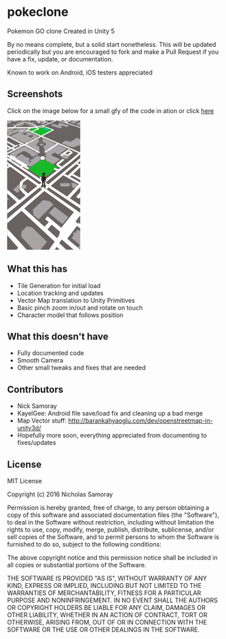 # pokeclone
Pokemon GO clone Created in Unity 5

By no means complete, but a solid start nonetheless. 
This will be updated periodically but you are encouraged to fork and make a Pull Request if you have a fix, update, or documentation.

Known to work on Android, iOS testers appreciated

## Screenshots

Click on the image below for a small gfy of the code in ation or click [here](https://gfycat.com/ImpressiveDeepElephant)

<a href="https://gfycat.com/ImpressiveDeepElephant"><img src="/samplepic.PNG" height="300px" ></a>


## What this has

- Tile Generation for initial load
- Location tracking and updates
- Vector Map translation to Unity Primitives
- Basic pinch zoom in/out and rotate on touch
- Character model that follows position

## What this doesn't have

 - Fully documented code
 - Smooth Camera
 - Other small tweaks and fixes that are needed
 
## Contributors 

- Nick Samoray
- KayelGee: Android file save/load fix and cleaning up a bad merge
- Map Vector stuff: http://barankahyaoglu.com/dev/openstreetmap-in-unity3d/
- Hopefully more soon, everything appreciated from documenting to fixes/updates
 
## License
 
MIT License

Copyright (c) 2016 Nicholas Samoray

Permission is hereby granted, free of charge, to any person obtaining a copy
of this software and associated documentation files (the "Software"), to deal
in the Software without restriction, including without limitation the rights
to use, copy, modify, merge, publish, distribute, sublicense, and/or sell
copies of the Software, and to permit persons to whom the Software is
furnished to do so, subject to the following conditions:

The above copyright notice and this permission notice shall be included in all
copies or substantial portions of the Software.

THE SOFTWARE IS PROVIDED "AS IS", WITHOUT WARRANTY OF ANY KIND, EXPRESS OR
IMPLIED, INCLUDING BUT NOT LIMITED TO THE WARRANTIES OF MERCHANTABILITY,
FITNESS FOR A PARTICULAR PURPOSE AND NONINFRINGEMENT. IN NO EVENT SHALL THE
AUTHORS OR COPYRIGHT HOLDERS BE LIABLE FOR ANY CLAIM, DAMAGES OR OTHER
LIABILITY, WHETHER IN AN ACTION OF CONTRACT, TORT OR OTHERWISE, ARISING FROM,
OUT OF OR IN CONNECTION WITH THE SOFTWARE OR THE USE OR OTHER DEALINGS IN THE
SOFTWARE.
